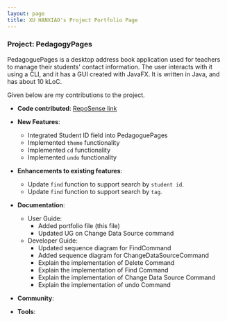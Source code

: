 ```yaml
---
layout: page
title: XU HANXIAO's Project Portfolio Page
---
```


### Project: PedagogyPages

PedagoguePages is a desktop address book
application used for teachers to manage their students' contact information.
The user interacts with it using a CLI, and it has a GUI created with JavaFX.
It is written in Java, and has about 10 kLoC.

Given below are my contributions to the project.

* **Code contributed**: [RepoSense link](https://nus-cs2103-ay2324s2.github.io/tp-dashboard/?search=wallacexuhanxiao&sort=groupTitle&sortWithin=title&timeframe=commit&mergegroup=&groupSelect=groupByRepos&breakdown=true&checkedFileTypes=docs~functional-code~test-code~other&since=2024-02-23)


* **New Features**:
  * Integrated Student ID field into PedagoguePages
  * Implemented `theme` functionality
  * Implemented `cd` functionality
  * Implemented `undo` functionality
    
* **Enhancements to existing features**:
  * Update `find` function to support search by `student id`.
  * Update `find` function to support search by `tag`.

* **Documentation**:
  * User Guide:
    * Added portfolio file (this file)
    * Updated UG on Change Data Source command
  * Developer Guide:
    * Updated sequence diagram for FindCommand
    * Added sequence diagram for ChangeDataSourceCommand
    * Explain the implementation of Delete Command
    * Explain the implementation of Find Command
    * Explain the implementation of Change Data Source Command
    * Explain the implementation of undo Command


* **Community**:

* **Tools**:
